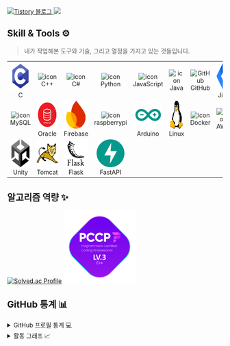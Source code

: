 <!-- Tistory 배지 -->
<div align="justify">
  <a href="https://zzzz955.tistory.com/">
    <img src="https://img.shields.io/badge/Tistory-%23FF6600?style=for-the-badge&logo=tistory&logoColor=white" alt="Tistory 블로그" />
    <img src="https://komarev.com/ghpvc/?username=zzzz955&label=PROFILE+VIEWS&style=for-the-badge&color=brightgreen">
  </a>
</div>

## Skill & Tools ⚙️

> 내가 작업해본 도구와 기술, 그리고 열정을 가지고 있는 것들입니다.

<table>
  <tr>
    <td align="center" width="96">
        <img src="https://github.com/zzzz955/zzzz955/blob/main/src/C.png" alt="icon" width="65" height="65" />
      <br>C
    </td>
    <td align="center" width="96">
        <img src="https://techstack-generator.vercel.app/cpp-icon.svg" alt="icon" width="65" height="65" />
      <br>C++
    </td>
    <td align="center" width="96">
        <img src="https://techstack-generator.vercel.app/csharp-icon.svg" alt="icon" width="65" height="65" />
      <br>C#
    </td>
    <td align="center" width="96">
        <img src="https://techstack-generator.vercel.app/python-icon.svg" alt="icon" width="65" height="65" />
      <br>Python
    </td>
    <td align="center" width="96">
        <img src="https://techstack-generator.vercel.app/js-icon.svg" alt="icon" width="65" height="65" />
      <br>JavaScript
    </td>
    <td align="center" width="96">
        <img src="https://techstack-generator.vercel.app/java-icon.svg" alt="icon" width="65" height="65" />
      <br>Java
    </td>
    <td align="center" width="96">
        <img src="https://techstack-generator.vercel.app/github-icon.svg" width="65" height="65" alt="GitHub" />
      <br>GitHub
    </td>
    <td align="center" width="96">
        <img src="https://github.com/zzzz955/zzzz955/blob/main/src/jira.png" width="65" height="65" alt="Jira" />
      <br>Jira
    </td>
  </tr>
  <tr>
    <td align="center" width="96">
        <img src="https://techstack-generator.vercel.app/mysql-icon.svg" alt="icon" width="65" height="65" />
      <br>MySQL
    </td>
    <td align="center" width="96">
        <img src="https://github.com/zzzz955/zzzz955/blob/main/src/oracle.png" alt="icon" width="65" height="65" />
      <br>Oracle
    </td>
    <td align="center" width="96">
        <img src="https://github.com/zzzz955/zzzz955/blob/main/src/firebase.png" alt="icon" width="65" height="65" />
      <br>Firebase
    </td>
    <td align="center" width="96">
        <img src="https://techstack-generator.vercel.app/raspberrypi-icon.svg" alt="icon" width="65" height="65" />
      <br>raspberrypi
    </td>
    <td align="center" width="96">
        <img src="https://github.com/zzzz955/zzzz955/blob/main/src/Arduino.png" alt="icon" width="65" height="65" />
      <br>Arduino
    </td>
    <td align="center" width="96">
        <img src="https://github.com/zzzz955/zzzz955/blob/main/src/linux.png" alt="icon" width="65" height="65" />
      <br>Linux
    </td>
    <td align="center" width="96">
        <img src="https://techstack-generator.vercel.app/docker-icon.svg" alt="icon" width="65" height="65" />
      <br>Docker
    </td>
    <td align="center" width="96">
        <img src="https://techstack-generator.vercel.app/aws-icon.svg" alt="icon" width="65" height="65" />
      <br>AWS
    </td>
  </tr>
  <tr>
    <td align="center" width="96">
        <img src="https://github.com/zzzz955/zzzz955/blob/main/src/unity.png" alt="icon" width="65" height="65" />
      <br>Unity
    </td>
    <td align="center" width="96">
        <img src="https://github.com/zzzz955/zzzz955/blob/main/src/Tomcat.png" alt="icon" width="65" height="65" />
      <br>Tomcat
    </td>
    <td align="center" width="96">
        <img src="https://github.com/zzzz955/zzzz955/blob/main/src/Flask.png" alt="icon" width="65" height="65" />
      <br>Flask
    </td>
    <td align="center" width="96">
        <img src="https://github.com/zzzz955/zzzz955/blob/main/src/FastAPI.svg" alt="icon" width="65" height="65" />
      <br>FastAPI
    </td>
  </tr>
</table>

## 알고리즘 역량 ✨
[![Solved.ac Profile](http://mazassumnida.wtf/api/v2/generate_badge?boj=zzzz955)](https://solved.ac/zzzz955/)
<img src="https://github.com/zzzz955/zzzz955/blob/main/src/PCCP2.png" alt="icon" width="170" height="170" />

## GitHub 통계 📊

<details>
  <summary>GitHub 프로필 통계 💻</summary>
  <br/>
    <a href="https://github.com/anuraghazra/github-readme-stats"><img alt="전상혁's Github Stats" src="https://github-readme-stats.vercel.app/api/?username=zzzz955&show_icons=true&count_private=true&theme=radical&hide_border=true&bg_color=#0D1117&title_color=fff&icon_color=00E676" height="192px"/></a>
  <a href="https://github.com/anuraghazra/github-readme-stats"><img alt="전상혁's Top Languages" src="https://github-readme-stats.vercel.app/api/top-langs/?username=zzzz955&langs_count=8&layout=compact&theme=radical&hide_border=true&bg_color=#0D1117&title_color=fff&icon_color=fff" height="192px"/></a>
  <br/>
</details>

<details>
  <summary>활동 그래프 📈</summary>
  <br/>
  <img src="https://github-readme-activity-graph.vercel.app/graph?username=zzzz955&bg_color=0D1117&color=fff&line=04E61B&point=fff&area=true&hide_border=true">
</details>

<!--
## 추가 핀 📌

<a href="https://github.com/zzzz955/your_project_name">
  <img align="center" src="https://github-readme-stats.vercel.app/api/pin/?username=your_github_username&repo=your_project_name&theme=default" />
</a>
-->
